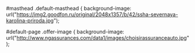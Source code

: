  <!-- Full page -->

#masthead .default-masthead {
    background-image: 
		url("https://img2.goodfon.ru/original/2048x1357/b/42/ssha-severnaya-karolina-priroda.jpg");

#default-page .offer-image {
    background-image: 
		url("http://www.ngassurances.com/data1/images/choisirassuranceauto.jpg");

